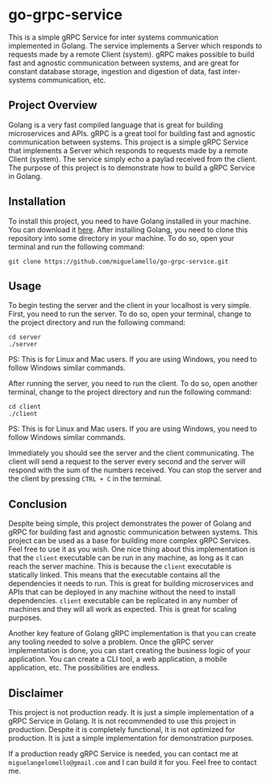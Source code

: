 # go-grpc-service
This is a simple gRPC Service for inter systems communication implemented in Golang. The service implements a Server which responds to requests made by a remote Client (system). gRPC makes possible to build fast and agnostic communication between systems, and are great for constant database storage, ingestion and digestion of data, fast inter-systems communication, etc.

## Project Overview
Golang is a very fast compiled language that is great for building microservices and APIs. gRPC is a great tool for building fast and agnostic communication between systems. This project is a simple gRPC Service that implements a Server which responds to requests made by a remote Client (system). The service simply echo a paylad received from the client. The purpose of this project is to demonstrate how to build a gRPC Service in Golang.

## Installation
To install this project, you need to have Golang installed in your machine. You can download it [here](https://golang.org/dl/). After installing Golang, you need to clone this repository into some directory in your machine. To do so, open your terminal and run the following command:

`git clone https://github.com/miguelamello/go-grpc-service.git` 

## Usage
To begin testing the server and the client in your localhost is very simple. First, you need to run the server. To do so, open your terminal, change to the project directory and run the following command:

`cd server`<br>
`./server`

PS: This is for Linux and Mac users. If you are using Windows, you need to follow Windows similar commands.

After running the server, you need to run the client. To do so, open another terminal, change to the project directory and run the following command:

`cd client`<br>
`./client`

PS: This is for Linux and Mac users. If you are using Windows, you need to follow Windows similar commands.

Immediately you should see the server and the client communicating. The client will send a request to the server every second and the server will respond with the sum of the numbers received. You can stop the server and the client by pressing `CTRL + C` in the terminal.

## Conclusion
Despite being simple, this project demonstrates the power of Golang and gRPC for building fast and agnostic communication between systems. This project can be used as a base for building more complex gRPC Services. Feel free to use it as you wish. One nice thing about this implementation is that the `client` executable can be run in any machine, as long as it can reach the server machine. This is because the `client` executable is statically linked. This means that the executable contains all the dependencies it needs to run. This is great for building microservices and APIs that can be deployed in any machine without the need to install dependencies. `client` executable can be replicated in any number of machines and they will all work as expected. This is great for scaling purposes. 

Another key feature of Golang gRPC implementation is that you can create any tooling needed to solve a problem. Once the gRPC server implementation is done, you can start creating the business logic of your application. You can create a CLI tool, a web application, a mobile application, etc. The possibilities are endless.

## Disclaimer

This project is not production ready. It is just a simple implementation of a gRPC Service in Golang. It is not recommended to use this project in production. Despite it is completely functional, it is not optimized for production. It is just a simple implementation for demonstration purposes.

If a production ready gRPC Service is needed, you can contact me at `miguelangelomello@gmail.com` and I can build it for you. Feel free to contact me.

